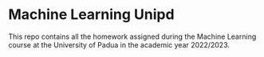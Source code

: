 # Machine Learning Unipd
This repo contains all the homework assigned during the Machine Learning course at the University of Padua in the academic year 2022/2023.